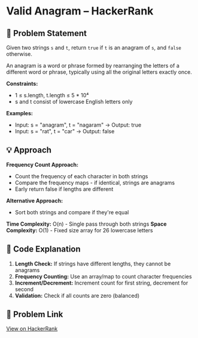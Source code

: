 # Valid Anagram – HackerRank

## 🧩 Problem Statement

Given two strings `s` and `t`, return `true` if `t` is an anagram of `s`, and `false` otherwise.

An anagram is a word or phrase formed by rearranging the letters of a different word or phrase, typically using all the original letters exactly once.

**Constraints:**
- 1 ≤ s.length, t.length ≤ 5 * 10⁴
- s and t consist of lowercase English letters only

**Examples:**
- Input: s = "anagram", t = "nagaram" → Output: true
- Input: s = "rat", t = "car" → Output: false

## 💡 Approach

**Frequency Count Approach:**
- Count the frequency of each character in both strings
- Compare the frequency maps - if identical, strings are anagrams
- Early return false if lengths are different

**Alternative Approach:**
- Sort both strings and compare if they're equal

**Time Complexity:** O(n) - Single pass through both strings
**Space Complexity:** O(1) - Fixed size array for 26 lowercase letters

## 📜 Code Explanation

1. **Length Check:** If strings have different lengths, they cannot be anagrams
2. **Frequency Counting:** Use an array/map to count character frequencies
3. **Increment/Decrement:** Increment count for first string, decrement for second
4. **Validation:** Check if all counts are zero (balanced)

## 🔗 Problem Link

[View on HackerRank](https://www.hackerrank.com/challenges/anagram/problem)